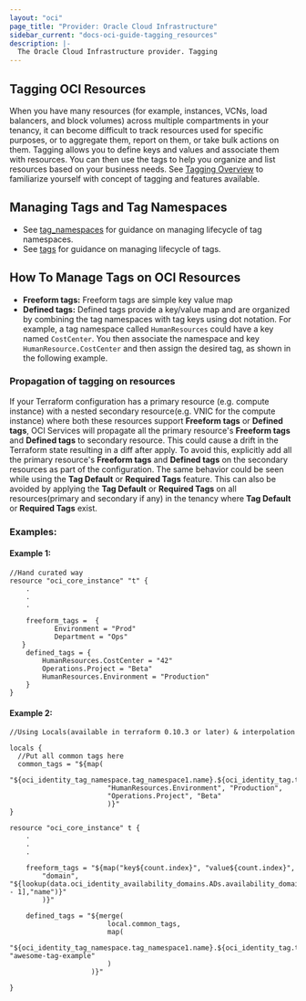 ```yaml
---
layout: "oci"
page_title: "Provider: Oracle Cloud Infrastructure"
sidebar_current: "docs-oci-guide-tagging_resources"
description: |-
  The Oracle Cloud Infrastructure provider. Tagging
---
```

## Tagging OCI Resources
When you have many resources (for example, instances, VCNs, load balancers, and block volumes) across multiple compartments in your tenancy, it can become difficult to track resources used for specific purposes, or to aggregate them, report on them, or take bulk actions on them. Tagging allows you to define keys and values and associate them with resources. You can then use the tags to help you organize and list resources based on your business needs. See [Tagging Overview](https://docs.cloud.oracle.com/iaas/Content/Identity/Concepts/taggingoverview.htm#overview) to familiarize yourself with concept of tagging and features available.

## Managing Tags and Tag Namespaces
* See [tag_namespaces](../r/identity_tag_namespace.html) for guidance on managing lifecycle of tag namespaces.
* See [tags](../d/identity_tag_namespaces.html) for guidance on managing lifecycle of tags.

## How To Manage Tags on OCI Resources
* **Freeform tags:** Freeform tags are simple key value map
* **Defined tags:** Defined tags provide a key/value map and are organized by combining the tag namespaces with tag keys using dot notation. For example, a tag namespace called `HumanResources` could have a key named `CostCenter`. You then associate the namespace and key `HumanResource.CostCenter` and then assign the desired tag, as shown in the following example.

### Propagation of tagging on resources

If your Terraform configuration has a primary resource (e.g. compute instance) with a nested secondary resource(e.g. VNIC for the compute instance) where both these resources support **Freeform tags** or **Defined tags**, OCI Services will propagate all the primary resource's **Freeform tags** and **Defined tags** to secondary resource. This could cause a drift in the Terraform state resulting in a diff after apply. To avoid this, explicitly add all the primary resource's **Freeform tags** and **Defined tags** on the secondary resources as part of the configuration.
The same behavior could be seen while using the **Tag Default** or **Required Tags** feature. This can also be avoided by applying the **Tag Default** or **Required Tags** on all resources(primary and secondary if any) in the tenancy where **Tag Default** or **Required Tags** exist.
   

### Examples:
#### Example 1:
```hcl
//Hand curated way
resource "oci_core_instance" "t" {
    .
    .
    .
    
    freeform_tags =  {
           Environment = "Prod"
           Department = "Ops"
   }
    defined_tags = {
        HumanResources.CostCenter = "42"
        Operations.Project = "Beta"
        HumanResources.Environment = "Production"
    }
}
```
#### Example 2:
```hcl
//Using Locals(available in terraform 0.10.3 or later) & interpolation

locals {
  //Put all common tags here
  common_tags = "${map(
                        "${oci_identity_tag_namespace.tag_namespace1.name}.${oci_identity_tag.tag1.name}","value",
                        "HumanResources.Environment", "Production",
                        "Operations.Project", "Beta"
                        )}"
}

resource "oci_core_instance" t {
    .
    .
    .
  
    freeform_tags = "${map("key${count.index}", "value${count.index}",
        "domain", "${lookup(data.oci_identity_availability_domains.ADs.availability_domains[var.AD - 1],"name")}"
        )}"
  
    defined_tags = "${merge(
                        local.common_tags,
                        map(
                            "${oci_identity_tag_namespace.tag_namespace1.name}.${oci_identity_tag.tag2.name}", "awesome-tag-example"
                        )
                    )}"
  
}
```

